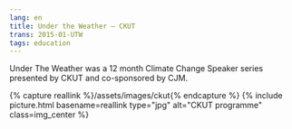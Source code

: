 ```yaml
---
lang: en
title: Under the Weather — CKUT
trans: 2015-01-UTW
tags: education
---
```

Under The Weather was a 12 month Climate Change Speaker series presented by CKUT and co-sponsored by CJM.

{% capture reallink %}/assets/images/ckut{% endcapture %}
{% include picture.html basename=reallink type="jpg" alt="CKUT programme" class=img_center %}
